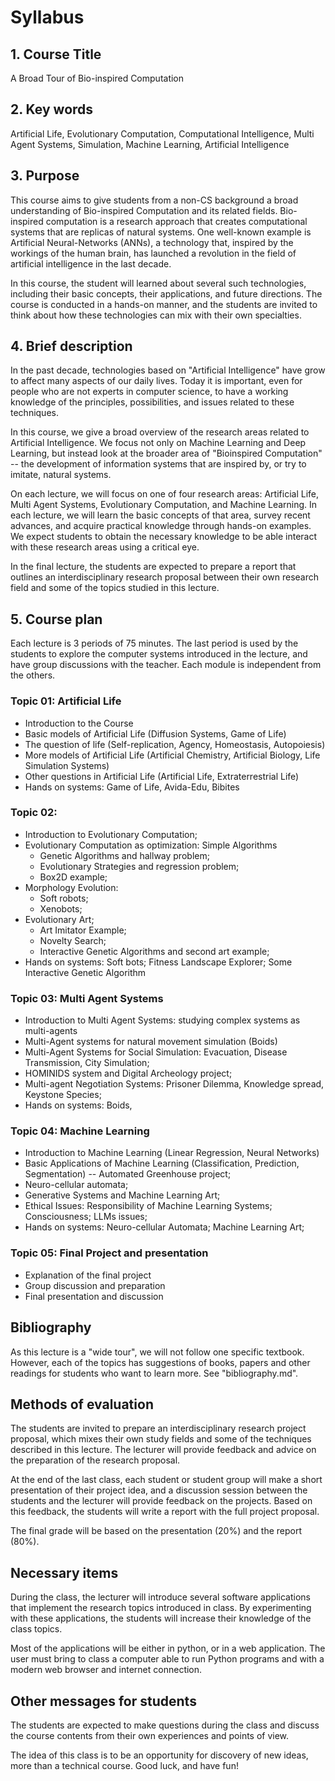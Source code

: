 # Syllabus

## 1. Course Title
A Broad Tour of Bio-inspired Computation

## 2. Key words
Artificial Life, Evolutionary Computation, Computational Intelligence,
Multi Agent Systems, Simulation, Machine Learning, Artificial Intelligence

## 3. Purpose
This course aims to give students from a non-CS background a broad understanding of Bio-inspired Computation and its related fields. Bio-inspired computation is a research approach that creates computational systems that are replicas of natural systems. One well-known example is Artificial Neural-Networks (ANNs), a technology that, inspired by the workings of the human brain, has launched a revolution in the field of artificial intelligence in the last decade.

In this course, the student will learned about several such technologies, including their basic concepts, their applications, and future directions. The course is conducted in a hands-on manner, and the students are invited to think about how these technologies can mix with their own specialties.

## 4. Brief description
In the past decade, technologies based on "Artificial Intelligence" have grow to affect many aspects of our daily lives. Today it is important, even for people who are not experts in computer science, to have a working knowledge of the principles, possibilities, and issues related to these techniques.

In this course, we give a broad overview of the research areas related to Artificial Intelligence. We focus not only on Machine Learning and Deep Learning, but instead look at the broader area of "Bioinspired Computation" -- the development of information systems that are inspired by, or try to imitate, natural systems.

On each lecture, we will focus on one of four research areas: Artificial Life, Multi Agent Systems, Evolutionary Computation, and Machine Learning. In each lecture, we will learn the basic concepts of that area, survey recent advances, and acquire practical knowledge through hands-on examples. We expect students to obtain the necessary knowledge to be able interact with these research areas using a critical eye.

In the final lecture, the students are expected to prepare a report that outlines an interdisciplinary research proposal between their own research field and some of the topics studied in this lecture.

## 5. Course plan
Each lecture is 3 periods of 75 minutes. The last period is used by the students to explore the computer systems introduced in the lecture, and have group discussions with the teacher. Each module is independent from the others.

### Topic 01: Artificial Life
- Introduction to the Course
- Basic models of Artificial Life (Diffusion Systems, Game of Life)
- The question of life (Self-replication, Agency, Homeostasis, Autopoiesis)
- More models of Artificial Life (Artificial Chemistry, Artificial Biology, Life Simulation Systems)
- Other questions in Artificial Life (Artificial Life, Extraterrestrial Life)
- Hands on systems: Game of Life, Avida-Edu, Bibites

### Topic 02:
- Introduction to Evolutionary Computation;
- Evolutionary Computation as optimization: Simple Algorithms
  - Genetic Algorithms and hallway problem;
  - Evolutionary Strategies and regression problem;
  - Box2D example;
- Morphology Evolution:
  - Soft robots;
  - Xenobots;
- Evolutionary Art;
  - Art Imitator Example;
  - Novelty Search;
  - Interactive Genetic Algorithms and second art example;
- Hands on systems: Soft bots; Fitness Landscape Explorer; Some Interactive Genetic Algorithm

### Topic 03: Multi Agent Systems
- Introduction to Multi Agent Systems: studying complex systems as multi-agents
- Multi-Agent systems for natural movement simulation (Boids)
- Multi-Agent Systems for Social Simulation: Evacuation, Disease Transmission, City Simulation;
- HOMINIDS system and Digital Archeology project;
- Multi-agent Negotiation Systems: Prisoner Dilemma, Knowledge spread, Keystone Species;
- Hands on systems: Boids,

### Topic 04: Machine Learning
- Introduction to Machine Learning (Linear Regression, Neural Networks)
- Basic Applications of Machine Learning (Classification, Prediction, Segmentation) -- Automated Greenhouse project;
- Neuro-cellular automata;
- Generative Systems and Machine Learning Art;
- Ethical Issues: Responsibility of Machine Learning Systems; Consciousness; LLMs issues;
- Hands on systems: Neuro-cellular Automata; Machine Learning Art;

### Topic 05: Final Project and presentation
- Explanation of the final project
- Group discussion and preparation
- Final presentation and discussion

## Bibliography
As this lecture is a "wide tour", we will not follow one specific textbook. However, each of the topics has suggestions of books, papers and other readings for students who want to learn more. See "bibliography.md".

## Methods of evaluation

The students are invited to prepare an interdisciplinary research project proposal, which mixes their own study fields and some of the techniques described in this lecture. The lecturer will provide feedback and advice on the preparation of the research proposal.

At the end of the last class, each student or student group will make a short presentation of their project idea, and a discussion session between the students and the lecturer will provide feedback on the projects. Based on this feedback, the students will write a report with the full project proposal.

The final grade will be based on the presentation (20%) and the report (80%).

## Necessary items

During the class, the lecturer will introduce several software applications that implement the research topics introduced in class. By experimenting with these applications, the students will increase their knowledge of the class topics.

Most of the applications will be either in python, or in a web application. The user must bring to class a computer able to run Python programs and with a modern web browser and internet connection.

## Other messages for students

The students are expected to make questions during the class and discuss the course contents from their own experiences and points of view.

The idea of this class is to be an opportunity for discovery of new ideas, more than a technical course. Good luck, and have fun!
